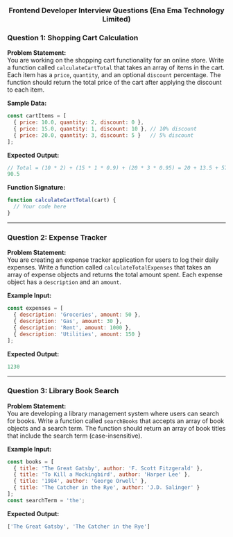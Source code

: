 <h3 align="center"> Frontend Developer Interview Questions (Ena Ema Technology Limited)</h3>

### Question 1: Shopping Cart Calculation

**Problem Statement:**  
You are working on the shopping cart functionality for an online store. Write a function called `calculateCartTotal` that takes an array of items in the cart. Each item has a `price`, `quantity`, and an optional `discount` percentage. The function should return the total price of the cart after applying the discount to each item.

**Sample Data:**
```javascript
const cartItems = [
  { price: 10.0, quantity: 2, discount: 0 },
  { price: 15.0, quantity: 1, discount: 10 }, // 10% discount
  { price: 20.0, quantity: 3, discount: 5 }   // 5% discount
];
```

**Expected Output:**
```javascript
// Total = (10 * 2) + (15 * 1 * 0.9) + (20 * 3 * 0.95) = 20 + 13.5 + 57 = 90.5
90.5
```

**Function Signature:**
```javascript
function calculateCartTotal(cart) {
  // Your code here
}
```

---

### Question 2: Expense Tracker

**Problem Statement:**  
You are creating an expense tracker application for users to log their daily expenses. Write a function called `calculateTotalExpenses` that takes an array of expense objects and returns the total amount spent. Each expense object has a `description` and an `amount`.

**Example Input:**
```javascript
const expenses = [
  { description: 'Groceries', amount: 50 },
  { description: 'Gas', amount: 30 },
  { description: 'Rent', amount: 1000 },
  { description: 'Utilities', amount: 150 }
];
```

**Expected Output:**
```javascript
1230
```

---

### Question 3: Library Book Search

**Problem Statement:**  
You are developing a library management system where users can search for books. Write a function called `searchBooks` that accepts an array of book objects and a search term. The function should return an array of book titles that include the search term (case-insensitive).

**Example Input:**
```javascript
const books = [
  { title: 'The Great Gatsby', author: 'F. Scott Fitzgerald' },
  { title: 'To Kill a Mockingbird', author: 'Harper Lee' },
  { title: '1984', author: 'George Orwell' },
  { title: 'The Catcher in the Rye', author: 'J.D. Salinger' }
];
const searchTerm = 'the';
```

**Expected Output:**
```javascript
['The Great Gatsby', 'The Catcher in the Rye']
```
